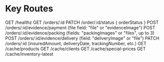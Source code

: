 # Key Routes
GET   /healthz
GET   /orders/:id
PATCH /order/:id/status { orderStatus }
POST  /orders/:id/evidence/payment       (file field: "file" or "evidenceImage")
POST  /orders/:id/evidence/packing       (fields: "packingImages" or "files", up to 3)
POST  /orders/:id/evidence/delivery      (field: "deliveryImage" or "file")
PATCH /orders/:id                        (insuredAmount, deliveryDate, trackingNumber, etc.)
GET   /cache/products
GET   /cache/clients
GET   /cache/special-prices
GET   /cache/inventory-latest
